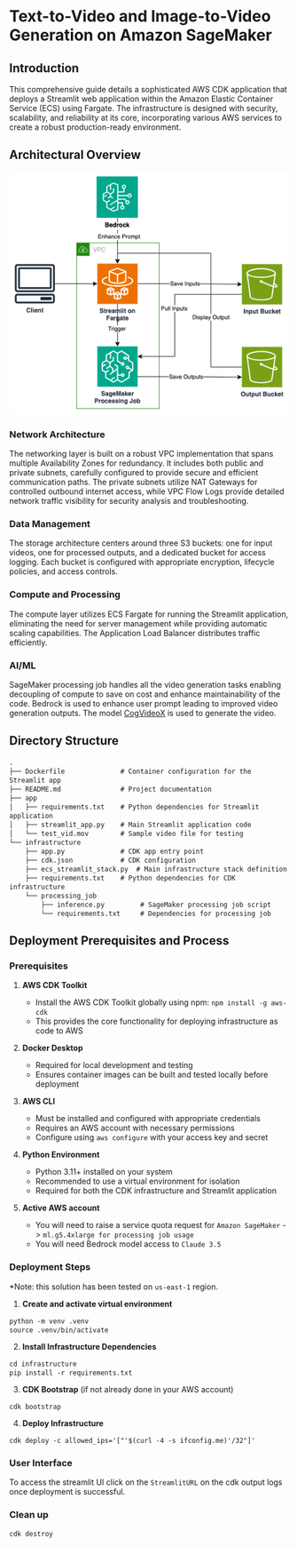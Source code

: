 # Text-to-Video and Image-to-Video Generation on Amazon SageMaker

## Introduction

This comprehensive guide details a sophisticated AWS CDK application that deploys a Streamlit web application within the Amazon Elastic Container Service (ECS) using Fargate. The infrastructure is designed with security, scalability, and reliability at its core, incorporating various AWS services to create a robust production-ready environment.

## Architectural Overview

![architecture](assets/architecture.png "Architecture")

### Network Architecture

The networking layer is built on a robust VPC implementation that spans multiple Availability Zones for redundancy. It includes both public and private subnets, carefully configured to provide secure and efficient communication paths. The private subnets utilize NAT Gateways for controlled outbound internet access, while VPC Flow Logs provide detailed network traffic visibility for security analysis and troubleshooting.

### Data Management

The storage architecture centers around three S3 buckets: one for input videos, one for processed outputs, and a dedicated bucket for access logging. Each bucket is configured with appropriate encryption, lifecycle policies, and access controls. 

### Compute and Processing

The compute layer utilizes ECS Fargate for running the Streamlit application, eliminating the need for server management while providing automatic scaling capabilities. The Application Load Balancer distributes traffic efficiently. 

### AI/ML

SageMaker processing job handles all the video generation tasks enabling decoupling of compute to save on cost and enhance maintainability of the code. Bedrock is used to enhance user prompt leading to improved video generation outputs. The model [CogVideoX](https://huggingface.co/THUDM/CogVideoX-5b) is used to generate the video.


## Directory Structure
```
.
├── Dockerfile              # Container configuration for the Streamlit app
├── README.md               # Project documentation
├── app
│   ├── requirements.txt    # Python dependencies for Streamlit application
│   ├── streamlit_app.py    # Main Streamlit application code
│   └── test_vid.mov        # Sample video file for testing
└── infrastructure
    ├── app.py              # CDK app entry point
    ├── cdk.json            # CDK configuration
    ├── ecs_streamlit_stack.py  # Main infrastructure stack definition
    ├── requirements.txt    # Python dependencies for CDK infrastructure
    └── processing_job
        ├── inference.py         # SageMaker processing job script
        └── requirements.txt     # Dependencies for processing job
```

## Deployment Prerequisites and Process

### Prerequisites

1. **AWS CDK Toolkit**
   - Install the AWS CDK Toolkit globally using npm: `npm install -g aws-cdk`
   - This provides the core functionality for deploying infrastructure as code to AWS

2. **Docker Desktop**
   - Required for local development and testing
   - Ensures container images can be built and tested locally before deployment

3. **AWS CLI**
   - Must be installed and configured with appropriate credentials
   - Requires an AWS account with necessary permissions
   - Configure using `aws configure` with your access key and secret

4. **Python Environment**
   - Python 3.11+ installed on your system
   - Recommended to use a virtual environment for isolation
   - Required for both the CDK infrastructure and Streamlit application
5. **Active AWS account**
   - You will need to raise a service quota request for `Amazon SageMaker` -> `ml.g5.4xlarge for processing job usage`
   - You will need Bedrock model access to `Claude 3.5` 

### Deployment Steps
*Note: this solution has been tested on `us-east-1` region. 
1. **Create and activate virtual environment**
```
python -m venv .venv
source .venv/bin/activate
```
2. **Install Infrastructure Dependencies**
```
cd infrastructure
pip install -r requirements.txt
```
3. **CDK Bootstrap** (if not already done in your AWS account)
```
cdk bootstrap
```
4. **Deploy Infrastructure**
```
cdk deploy -c allowed_ips='["'$(curl -4 -s ifconfig.me)'/32"]'
```

### User Interface
To access the streamlit UI click on the `StreamlitURL` on the cdk output logs once deployment is successful.

### Clean up
```
cdk destroy
```
